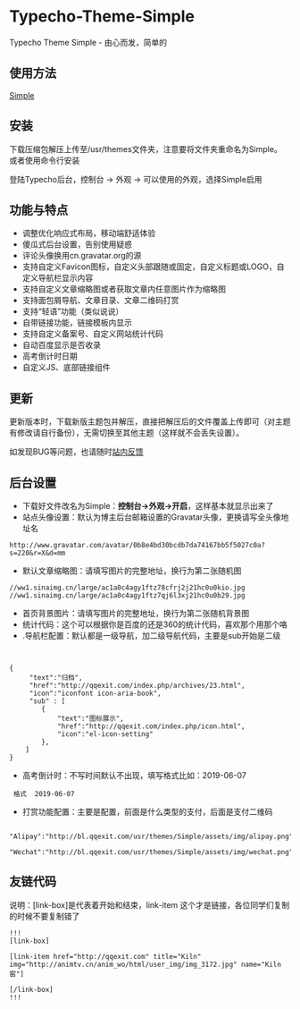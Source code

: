# Typecho-Theme-Simple
Typecho Theme Simple - 由心而发，简单的

## 使用方法  
[Simple](http://bl.qqexit.com/index.php/archives/3/)


## 安装

下载压缩包解压上传至/usr/themes文件夹，注意要将文件夹重命名为Simple。
或者使用命令行安装

登陆Typecho后台，控制台 -> 外观 -> 可以使用的外观，选择Simple启用

## 功能与特点
* 调整优化响应式布局，移动端舒适体验
* 傻瓜式后台设置，告别使用疑惑
* 评论头像换用cn.gravatar.org的源
* 支持自定义Favicon图标，自定义头部跟随或固定，自定义标题或LOGO，自定义导航栏显示内容
* 支持自定义文章缩略图或者获取文章内任意图片作为缩略图
* 支持面包屑导航、文章目录、文章二维码打赏
* 支持“轻语”功能（类似说说）
* 自带链接功能，链接模板内显示
* 支持自定义备案号、自定义网站统计代码
* 自动百度显示是否收录
* 高考倒计时日期
* 自定义JS、底部链接组件

## 更新  

更新版本时，下载新版主题包并解压，直接把解压后的文件覆盖上传即可（对主题有修改请自行备份），无需切换至其他主题（这样就不会丢失设置）。

如发现BUG等问题，也请随时[站内反馈](http://qqexit.com/index.php/archives/23.html)


## 后台设置

* 下载好文件改名为Simple：**控制台->外观->开启**，这样基本就显示出来了
* 站点头像设置：默认为博主后台邮箱设置的Gravatar头像，更换请写全头像地址名
```$xslt
http://www.gravatar.com/avatar/0b8e4bd30bcdb7da74167bb5f5027c0a?s=220&r=X&d=mm
```
* 默认文章缩略图：请填写图片的完整地址，换行为第二张随机图
```$xslt
//ww1.sinaimg.cn/large/ac1a0c4agy1ftz78cfrj2j21hc0u0kio.jpg
//ww1.sinaimg.cn/large/ac1a0c4agy1ftz7qj6l3xj21hc0u0b29.jpg
```
* 首页背景图片：请填写图片的完整地址，换行为第二张随机背景图
* 统计代码：这个可以根据你是百度的还是360的统计代码，喜欢那个用那个咯
* .导航栏配置：默认都是一级导航，加二级导航代码，主要是sub开始是二级
```$xslt


{
     "text":"归档",
     "href":"http://qqexit.com/index.php/archives/23.html",
     "icon":"iconfont icon-aria-book",
     "sub" : [
        {
            "text":"图标展示",
            "href":"http://qqexit.com/index.php/icon.html",
            "icon":"el-icon-setting"
        },
    ]
}

```
* 高考倒计时：不写时间默认不出现，填写格式比如：2019-06-07
```$xslt
 格式  2019-06-07

```

* 打赏功能配置：主要是配置，前面是什么类型的支付，后面是支付二维码
```$xslt
 "Alipay":"http://bl.qqexit.com/usr/themes/Simple/assets/img/alipay.png",
 "Wechat":"http://bl.qqexit.com/usr/themes/Simple/assets/img/wechat.png"
```
   
## 友链代码
说明：[link-box]是代表着开始和结束，link-item 这个才是链接，各位同学们复制的时候不要复制错了
```$xslt
!!!
[link-box]

[link-item href="http://qqexit.com" title="Kiln" img="http://animtv.cn/anim_wo/html/user_img/img_3172.jpg" name="Kiln窑"]

[/link-box]
!!!

```



